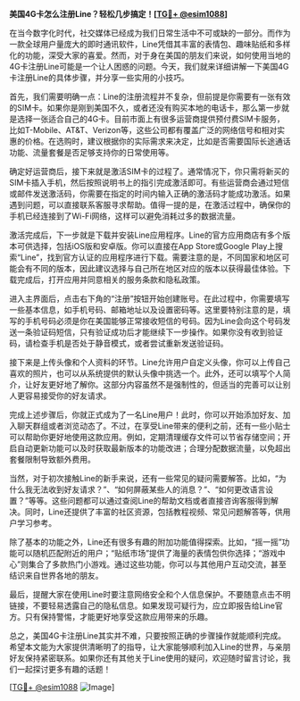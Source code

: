 **美国4G卡怎么注册Line？轻松几步搞定！[[TG💪+ @esim1088](https://t.me/s/esim1088)]**

在当今数字化时代，社交媒体已经成为我们日常生活中不可或缺的一部分。而作为一款全球用户量庞大的即时通讯软件，Line凭借其丰富的表情包、趣味贴纸和多样化的功能，深受大家的喜爱。然而，对于身在美国的朋友们来说，如何使用当地的4G卡注册Line可能是一个让人困惑的问题。今天，我们就来详细讲解一下美国4G卡注册Line的具体步骤，并分享一些实用的小技巧。

首先，我们需要明确一点：Line的注册流程并不复杂，但前提是你需要有一张有效的SIM卡。如果你是刚到美国不久，或者还没有购买本地的电话卡，那么第一步就是选择一张适合自己的4G卡。目前市面上有很多运营商提供预付费SIM卡服务，比如T-Mobile、AT&T、Verizon等，这些公司都有覆盖广泛的网络信号和相对实惠的价格。在选购时，建议根据你的实际需求来决定，比如是否需要国际长途通话功能、流量套餐是否足够支持你的日常使用等。

确定好运营商后，接下来就是激活SIM卡的过程了。通常情况下，你只需将新买的SIM卡插入手机，然后按照说明书上的指引完成激活即可。有些运营商会通过短信或邮件发送激活码，你需要在指定的时间内输入正确的激活码才能成功激活。如果遇到问题，可以直接联系客服寻求帮助。值得一提的是，在激活过程中，确保你的手机已经连接到了Wi-Fi网络，这样可以避免消耗过多的数据流量。

激活完成后，下一步就是下载并安装Line应用程序。Line的官方应用商店有多个版本可供选择，包括iOS版和安卓版。你可以直接在App Store或Google Play上搜索“Line”，找到官方认证的应用程序进行下载。需要注意的是，不同国家和地区可能会有不同的版本，因此建议选择与自己所在地区对应的版本以获得最佳体验。下载完成后，打开应用并同意相关的服务条款和隐私政策。

进入主界面后，点击右下角的“注册”按钮开始创建账号。在此过程中，你需要填写一些基本信息，如手机号码、邮箱地址以及设置密码等。这里要特别注意的是，填写的手机号码必须是你在美国能够正常接收短信的号码。因为Line会向这个号码发送一条验证码短信，只有验证成功后才能继续下一步操作。如果你没有收到验证码，请检查手机是否处于静音模式，或者尝试重新发送验证码。

接下来是上传头像和个人资料的环节。Line允许用户自定义头像，你可以上传自己喜欢的照片，也可以从系统提供的默认头像中挑选一个。此外，还可以填写个人简介，让好友更好地了解你。这部分内容虽然不是强制性的，但适当的完善可以让别人更容易接受你的好友请求。

完成上述步骤后，你就正式成为了一名Line用户！此时，你可以开始添加好友、加入聊天群组或者浏览动态了。不过，在享受Line带来的便利之前，还有一些小贴士可以帮助你更好地使用这款应用。例如，定期清理缓存文件可以节省存储空间；开启自动更新功能可以及时获取最新版本的功能改进；合理分配数据流量，以免超出套餐限制导致额外费用。

当然，对于初次接触Line的新手来说，还有一些常见的疑问需要解答。比如，“为什么我无法收到好友请求？”、“如何屏蔽某些人的消息？”、“如何更改语言设置？”等等。这些问题都可以通过查阅Line的帮助文档或者直接咨询客服得到解决。同时，Line还提供了丰富的社区资源，包括教程视频、常见问题解答等，供用户学习参考。

除了基本的功能之外，Line还有很多有趣的附加功能值得探索。比如，“摇一摇”功能可以随机匹配附近的用户；“贴纸市场”提供了海量的表情包供你选择；“游戏中心”则集合了多款热门小游戏。通过这些功能，你可以与其他用户互动交流，甚至结识来自世界各地的朋友。

最后，提醒大家在使用Line时要注意网络安全和个人信息保护。不要随意点击不明链接，不要轻易透露自己的隐私信息。如果发现可疑行为，应立即报告给Line官方。只有保持警惕，才能更好地享受这款应用带来的乐趣。

总之，美国4G卡注册Line其实并不难，只要按照正确的步骤操作就能顺利完成。希望本文能为大家提供清晰明了的指导，让大家能够顺利加入Line的世界，与亲朋好友保持紧密联系。如果你还有其他关于Line使用的疑问，欢迎随时留言讨论，我们一起探讨更多有趣的话题！

[[TG💪+ @esim1088](https://t.me/s/esim1088) ![Image](https://i.postimg.cc/4NQfJmqS/Snipaste-2025-05-13-00-14-12.png)]